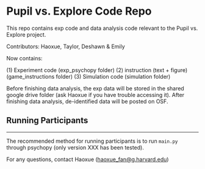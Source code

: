 # Pupil vs. Explore Code Repo

This repo contains exp code and data analysis code relevant to the Pupil vs. Explore project. 

Contributors: Haoxue, Taylor, Deshawn & Emily

Now contains:

(1) Experiment code (exp_psychopy folder)
(2) instruction (text + figure) (game_instructions folder)
(3) Simulation code (simulation folder)

Before finishing data analysis, the exp data will be stored in the shared google drive
folder (ask Haoxue if you have trouble accessing it). After finishing data analysis, de-identified data will be posted on OSF. 

## Running Participants
--------------

The recommended method for running participants is to run `main.py` through psychopy (only version XXX has been tested).

For any questions, contact Haoxue (haoxue_fan@g.harvard.edu)
